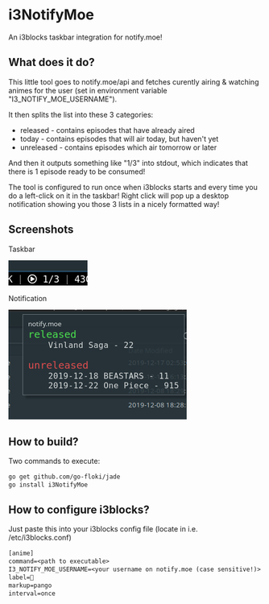 # i3NotifyMoe
An i3blocks taskbar integration for notify.moe!

## What does it do?
This little tool goes to notify.moe/api and fetches curently airing & watching animes
for the user (set in environment variable "I3_NOTIFY_MOE_USERNAME").

It then splits the list into these 3 categories:
- released - contains episodes that have already aired
- today - contains episodes that will air today, but haven't yet
- unreleased - contains episodes which air tomorrow or later

And then it outputs something like "1/3" into stdout, which indicates that there is 1 episode ready to be consumed!

The tool is configured to run once when i3blocks starts and every time you do a left-click on it in the taskbar!
Right click will pop up a desktop notification showing you those 3 lists in a nicely formatted way!

## Screenshots
Taskbar

![taskbar](https://github.com/aphton/i3NotifyMoe/blob/master/screenshot-1-taskbar.png)

Notification

![notification](https://github.com/aphton/i3NotifyMoe/blob/master/screenshot-2-desktop-notification.png)


## How to build?
Two commands to execute:

    go get github.com/go-floki/jade
    go install i3NotifyMoe
    
## How to configure i3blocks?
Just paste this into your i3blocks config file (locate in i.e. /etc/i3blocks.conf)

    [anime]
    command=<path to executable>
    I3_NOTIFY_MOE_USERNAME=<your username on notify.moe (case sensitive!)>
    label= 
    markup=pango
    interval=once
